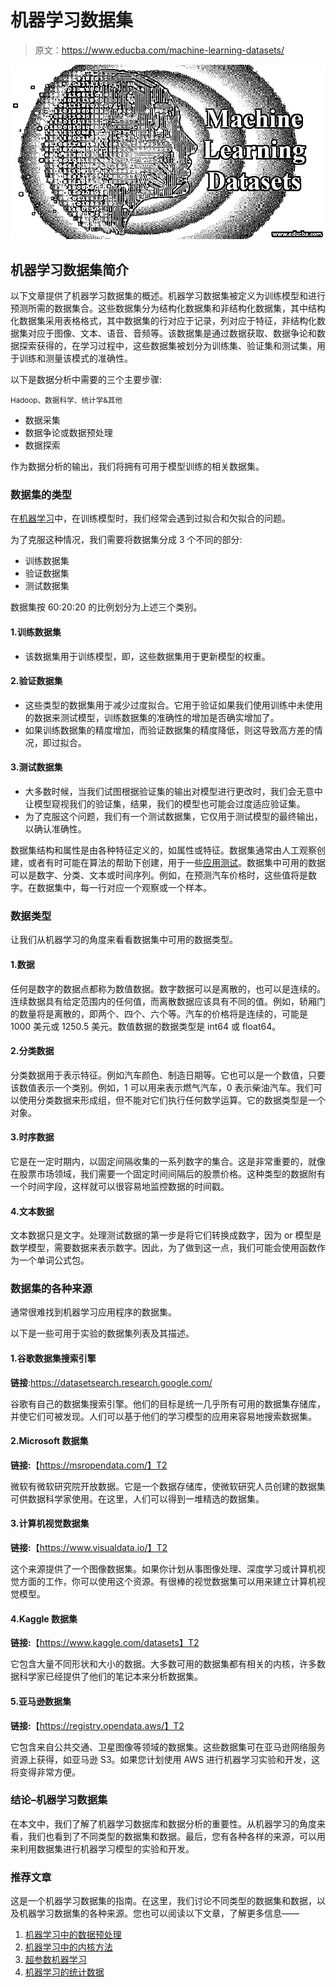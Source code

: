 # 机器学习数据集

> 原文：<https://www.educba.com/machine-learning-datasets/>

![machine learning datasets](img/07c07affb38e5cb173c9a42cdd5e012c.png)



## 机器学习数据集简介

以下文章提供了机器学习数据集的概述。机器学习数据集被定义为训练模型和进行预测所需的数据集合。这些数据集分为结构化数据集和非结构化数据集，其中结构化数据集采用表格格式，其中数据集的行对应于记录，列对应于特征，非结构化数据集对应于图像、文本、语音、音频等。该数据集是通过数据获取、数据争论和数据探索获得的，在学习过程中，这些数据集被划分为训练集、验证集和测试集，用于训练和测量该模式的准确性。

以下是数据分析中需要的三个主要步骤:

<small>Hadoop、数据科学、统计学&其他</small>

*   数据采集
*   数据争论或数据预处理
*   数据探索

作为数据分析的输出，我们将拥有可用于模型训练的相关数据集。

### 数据集的类型

在[机器学习](https://www.educba.com/what-is-machine-learning/)中，在训练模型时，我们经常会遇到过拟合和欠拟合的问题。

为了克服这种情况，我们需要将数据集分成 3 个不同的部分:

*   训练数据集
*   验证数据集
*   测试数据集

数据集按 60:20:20 的比例划分为上述三个类别。

#### 1.训练数据集

*   该数据集用于训练模型，即，这些数据集用于更新模型的权重。

#### 2.验证数据集

*   这些类型的数据集用于减少过度拟合。它用于验证如果我们使用训练中未使用的数据来测试模型，训练数据集的准确性的增加是否确实增加了。
*   如果训练数据集的精度增加，而验证数据集的精度降低，则这导致高方差的情况，即过拟合。

#### 3.测试数据集

*   大多数时候，当我们试图根据验证集的输出对模型进行更改时，我们会无意中让模型窥视我们的验证集，结果，我们的模型也可能会过度适应验证集。
*   为了克服这个问题，我们有一个测试数据集，它仅用于测试模型的最终输出，以确认准确性。

数据集结构和属性是由各种特征定义的，如属性或特征。数据集通常由人工观察创建，或者有时可能在算法的帮助下创建，用于一些[应用测试](https://www.educba.com/application-testing/)。数据集中可用的数据可以是数字、分类、文本或时间序列。例如，在预测汽车价格时，这些值将是数字。在数据集中，每一行对应一个观察或一个样本。

### 数据类型

让我们从机器学习的角度来看看数据集中可用的数据类型。

#### 1.数据

任何是数字的数据点都称为数值数据。数字数据可以是离散的，也可以是连续的。连续数据具有给定范围内的任何值，而离散数据应该具有不同的值。例如，轿厢门的数量将是离散的，即两个、四个、六个等。汽车的价格将是连续的，可能是 1000 美元或 1250.5 美元。数值数据的数据类型是 int64 或 float64。

#### 2.分类数据

分类数据用于表示特征。例如汽车颜色、制造日期等。它也可以是一个数值，只要该数值表示一个类别。例如，1 可以用来表示燃气汽车，0 表示柴油汽车。我们可以使用分类数据来形成组，但不能对它们执行任何数学运算。它的数据类型是一个对象。

#### 3.时序数据

它是在一定时期内，以固定间隔收集的一系列数字的集合。这是非常重要的，就像在股票市场领域，我们需要一个固定时间间隔后的股票价格。这种类型的数据附有一个时间字段，这样就可以很容易地监控数据的时间戳。

#### 4.文本数据

文本数据只是文字。处理测试数据的第一步是将它们转换成数字，因为 or 模型是数学模型，需要数据来表示数字。因此，为了做到这一点，我们可能会使用函数作为一个单词公式包。

### 数据集的各种来源

通常很难找到机器学习应用程序的数据集。

以下是一些可用于实验的数据集列表及其描述。

#### 1.谷歌数据集搜索引擎

**链接**:https://datasetsearch.research.google.com/

谷歌有自己的数据集搜索引擎。他们的目标是统一几乎所有可用的数据集存储库，并使它们可被发现。人们可以基于他们的学习模型的应用来容易地搜索数据集。

#### 2.Microsoft 数据集

**链接:**【https://msropendata.com/】T2

微软有微软研究院开放数据。它是一个数据存储库，使微软研究人员创建的数据集可供数据科学家使用。在这里，人们可以得到一堆精选的数据集。

#### 3.计算机视觉数据集

**链接:**【https://www.visualdata.io/】T2

这个来源提供了一个图像数据集。如果你计划从事图像处理、深度学习或计算机视觉方面的工作，你可以使用这个资源。有很棒的视觉数据集可以用来建立计算机视觉模型。

#### 4.Kaggle 数据集

**链接:**【https://www.kaggle.com/datasets】T2

它包含大量不同形状和大小的数据。大多数可用的数据集都有相关的内核，许多数据科学家已经提供了他们的笔记本来分析数据集。

#### 5.亚马逊数据集

**链接:**【https://registry.opendata.aws/】T2

它包含来自公共交通、卫星图像等领域的数据集。这些数据集可在亚马逊网络服务资源上获得，如亚马逊 S3。如果您计划使用 AWS 进行机器学习实验和开发，这将变得非常方便。

### 结论–机器学习数据集

在本文中，我们了解了机器学习数据库和数据分析的重要性。从机器学习的角度来看，我们也看到了不同类型的数据集和数据。最后，您有各种各样的来源，可以用来利用数据集进行机器学习模型的实验和开发。

### 推荐文章

这是一个机器学习数据集的指南。在这里，我们讨论不同类型的数据集和数据，以及机器学习数据集的各种来源。您也可以阅读以下文章，了解更多信息——

1.  [机器学习中的数据预处理](https://www.educba.com/data-preprocessing-in-machine-learning/)
2.  [机器学习中的内核方法](https://www.educba.com/kernel-methods-in-machine-learning/)
3.  [超参数机器学习](https://www.educba.com/hyperparameter-machine-learning/)
4.  [机器学习的统计数据](https://www.educba.com/statistics-for-machine-learning/)





